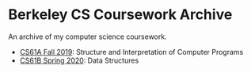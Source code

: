 # Berkeley CS Coursework Archive

An archive of my computer science coursework.

* [CS61A Fall 2019](cs61a-fa2019): Structure and Interpretation of Computer Programs
* [CS61B Spring 2020](cs61b-sp2020): Data Structures
